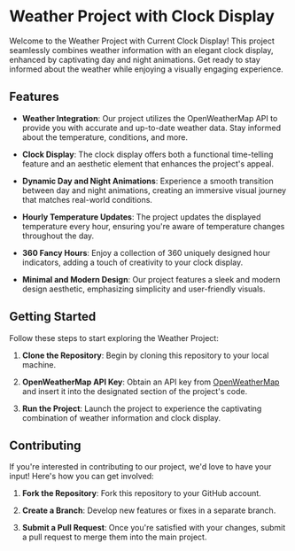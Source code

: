 # Weather Project with Clock Display

Welcome to the Weather Project with Current Clock Display! This project seamlessly combines weather information with an elegant clock display, enhanced by captivating day and night animations. Get ready to stay informed about the weather while enjoying a visually engaging experience.

## Features

- **Weather Integration**: Our project utilizes the OpenWeatherMap API to provide you with accurate and up-to-date weather data. Stay informed about the temperature, conditions, and more.

- **Clock Display**: The clock display offers both a functional time-telling feature and an aesthetic element that enhances the project's appeal.

- **Dynamic Day and Night Animations**: Experience a smooth transition between day and night animations, creating an immersive visual journey that matches real-world conditions.

- **Hourly Temperature Updates**: The project updates the displayed temperature every hour, ensuring you're aware of temperature changes throughout the day.

- **360 Fancy Hours**: Enjoy a collection of 360 uniquely designed hour indicators, adding a touch of creativity to your clock display.

- **Minimal and Modern Design**: Our project features a sleek and modern design aesthetic, emphasizing simplicity and user-friendly visuals.

## Getting Started

Follow these steps to start exploring the Weather Project:

1. **Clone the Repository**: Begin by cloning this repository to your local machine.

2. **OpenWeatherMap API Key**: Obtain an API key from [OpenWeatherMap](https://openweathermap.org/api) and insert it into the designated section of the project's code.

3. **Run the Project**: Launch the project to experience the captivating combination of weather information and clock display.

## Contributing

If you're interested in contributing to our project, we'd love to have your input! Here's how you can get involved:

1. **Fork the Repository**: Fork this repository to your GitHub account.

2. **Create a Branch**: Develop new features or fixes in a separate branch.

3. **Submit a Pull Request**: Once you're satisfied with your changes, submit a pull request to merge them into the main project.


